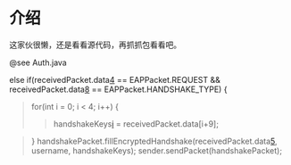 # 介绍 #

这家伙很懒，还是看看源代码，再抓抓包看看吧。

@see Auth.java

else if(receivedPacket.data[4](4.md) == EAPPacket.REQUEST && receivedPacket.data[8](8.md) == EAPPacket.HANDSHAKE\_TYPE) {
> for(int i = 0; i < 4; i++) {
> > handshakeKeys[i](i.md) = receivedPacket.data[i+9];

> }
> handshakePacket.fillEncryptedHandshake(receivedPacket.data[5](5.md), username, handshakeKeys);
> sender.sendPacket(handshakePacket);